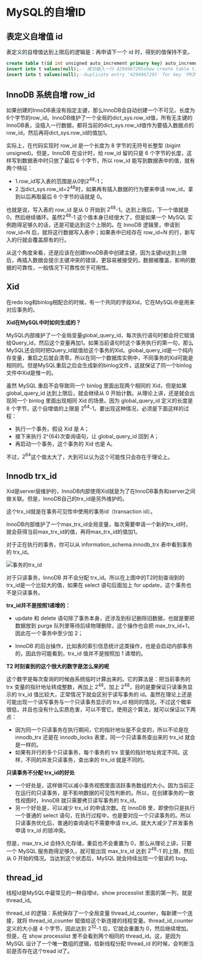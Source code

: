 # MySQL的自增ID

## 表定义自增值 id

表定义的自增值达到上限后的逻辑是：再申请下一个 id 时，得到的值保持不变。

```sql
create table t(id int unsigned auto_increment primary key) auto_increment=4294967295;
insert into t values(null);-- 成功插入一行 4294967295show create table t;
insert into t values(null);--Duplicate entry '4294967295' for key 'PRIMARY'
```

## InnoDB 系统自增 row_id

如果创建的InnoDB表没有指定主键，那么InnoDB会自动创建一个不可见，长度为6个字节的row_id。InnoDB维护了一个全局的dict_sys.row_id值，所有无主键的InnoDB表，没插入一行数据，都将当前的dict_sys.row_id值作为要插入数据点的row_id，然后再将dict_sys.row_id的值加1。

实际上，在代码实现时 row_id 是一个长度为 8 字节的无符号长整型 (bigint unsigned)。但是，InnoDB 在设计时，给 row_id 留的只是 6 个字节的长度，这样写到数据表中时只放了最后 6 个字节，所以 row_id 能写到数据表中的值，就有两个特征：

* 1.row_id写入表的范围是从0到$2^{48}$-1；
* 2.当dict_sys.row_id=$2^{48}$时，如果再有插入数据的行为要来申请 row_id，拿到以后再取最后 6 个字节的话就是 0。

也就是说，写入表的 row_id 是从 0 开始到 $2^{48}$-1。达到上限后，下一个值就是 0，然后继续循环。虽然$2^{48}$-1 这个值本身已经很大了，但是如果一个 MySQL 实例跑得足够久的话，还是可能达到这个上限的。在 InnoDB 逻辑里，申请到 row_id=N 后，就将这行数据写入表中；如果表中已经存在 row_id=N 的行，新写入的行就会覆盖原有的行。

从这个角度来看，还是应该在创建InnoDB表中创建主键，因为主键id达到上限后，再插入数据会提示主键冲突的错误，更容易被接受的。数据被覆盖，影响的数据的可靠性，一般情况下可靠性优于可用性。

## Xid

在redo log和binlog相配合的时候，有一个共同的字段Xid，它在MySQL中是用来对应事务的。

**Xid在MySQL中时如何生成的？**

MySQL内部维护了一个全局变量global_query_id，每次执行语句时都会将它赋值给Query_id，然后这个变量再加1。如果当前语句时这个事务执行的第一句，那么MySQL还会同时把Query_id赋值给这个事务的Xid。global_query_id是一个纯内存变量，重启之后就会清零。所以在同一个数据库实例中，不同事务的Xid可能是相同的。但是MySQL重启之后会生成新的binlog文件，这就保证了同一个binlog文件中Xid是惟一的。

虽然 MySQL 重启不会导致同一个 binlog 里面出现两个相同的 Xid，但是如果 global_query_id 达到上限后，就会继续从 0 开始计数。从理论上讲，还是就会出现同一个 binlog 里面出现相同 Xid 的场景。因为 global_query_id 定义的长度是 8 个字节，这个自增值的上限是 $2^{64}$-1。要出现这种情况，必须是下面这样的过程：

* 执行一个事务，假设 Xid 是 A；
* 接下来执行 2^{64}次查询语句，让 global_query_id 回到 A；
* 再启动一个事务，这个事务的 Xid 也是 A。

不过，$2^{64}$这个值太大了，大到可以认为这个可能性只会存在于理论上。

## Innodb trx_id

Xid是server层维护的，InnoDB内部使用Xid就是为了在InnoDB事务和server之间做关联。但是，InnoDB自己的trx_id是另外维护的。

这个trx_id就是在事务可见性中使用的事务id（transaction id）。

InnoDB内部维护了一个max_trx_id全局变量，每次需要申请一个新的trx_id时，就会获得当前max_trx_id的值，再将max_trx_id的值加1。

对于正在执行的事务，你可以从 information_schema.innodb_trx 表中看到事务的 trx_id。

![事务的trx_id](https://note.youdao.com/yws/api/personal/file/D2F4175708724217AB3948E3868068BF?method=download&shareKey=ae2a6c7d6767f5cbff89193529ed513c)

对于只读事务，InnoDB 并不会分配 trx_id。所以在上图中的T2时刻查询到的trx_id是一个比较大的值，如果在 select 语句后面加上 for update，这个事务也不是只读事务。

**trx_id并不是按照1递增的：**

* update 和 delete 语句除了事务本身，还涉及到标记删除旧数据，也就是要把数据放到 purge 队列里等待后续物理删除，这个操作也会把 max_trx_id+1， 因此在一个事务中至少加 2；

* InnoDB 的后台操作，比如表的索引信息统计这类操作，也是会启动内部事务的，因此你可能看到，trx_id 值并不是按照加 1 递增的。

**T2 时刻查到的这个很大的数字是怎么来的呢**

这个数字是每次查询的时候由系统临时计算出来的。它的算法是：把当前事务的 trx 变量的指针地址转成整数，再加上 $2^{48}$。加上 $2^{48}$，目的是要保证只读事务显示的 trx_id 值比较大，正常情况下就会区别于读写事务的 id。虽然在理论上还是可能出现一个读写事务与一个只读事务显示的 trx_id 相同的情况。不过这个概率很低，并且也没有什么实质危害，可以不管它。使用这个算法，就可以保证以下两点：

* 因为同一个只读事务在执行期间，它的指针地址是不会变的，所以不论是在 innodb_trx 还是在 innodb_locks 表里，同一个只读事务查出来的 trx_id 就会是一样的。
* 如果有并行的多个只读事务，每个事务的 trx 变量的指针地址肯定不同。这样，不同的并发只读事务，查出来的 trx_id 就是不同的。

**只读事务不分配 trx_id的好处**

* 一个好处是，这样做可以减小事务视图里面活跃事务数组的大小。因为当前正在运行的只读事务，是不影响数据的可见性判断的。所以，在创建事务的一致性视图时，InnoDB 就只需要拷贝读写事务的 trx_id。
* 另一个好处是，可以减少 trx_id 的申请次数。在 InnoDB 里，即使你只是执行一个普通的 select 语句，在执行过程中，也是要对应一个只读事务的。所以只读事务优化后，普通的查询语句不需要申请 trx_id，就大大减少了并发事务申请 trx_id 的锁冲突。

但是，max_trx_id 会持久化存储，重启也不会重置为 0，那么从理论上讲，只要一个 MySQL 服务跑得足够久，就可能出现 max_trx_id 达到 $2^{48}$-1 的上限，然后从 0 开始的情况。当达到这个状态后，MySQL 就会持续出现一个脏读的 bug。

## thread_id

线程id是MySQL中最常见的一种自增id，show processlist 里面的第一列，就是 thread_id。

thread_id 的逻辑：系统保存了一个全局变量 thread_id_counter，每新建一个连接，就将 thread_id_counter 赋值给这个新连接的线程变量。thread_id_counter 定义的大小是 4 个字节，因此达到 $2^{32}$-1 后，它就会重置为 0，然后继续增加。但是，在 show processlist 里不会看到两个相同的 thread_id。这，是因为 MySQL 设计了一个唯一数组的逻辑，给新线程分配 thread_id 的时候，会判断当前是否存在这个tread id了。
